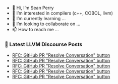 - 👋 Hi, I’m Sean Perry
- 👀 I’m interested in compilers (c++, COBOL, llvm)
- 🌱 I’m currently learning ...
- 💞️ I’m looking to collaborate on ...
- 📫 How to reach me ...

<!---
s66perry/s66perry is a ✨ special ✨ repository because its `README.md` (this file) appears on your GitHub profile.
You can click the Preview link to take a look at your changes.
--->
### 📕 Latest LLVM Discourse Posts

<!-- DISCOURSE-LLVM:START -->
- [RFC: GitHub PR &quot;Resolve Conversation&quot; button](https://discourse.llvm.org/t/rfc-github-pr-resolve-conversation-button/73178#post_6)
- [RFC: GitHub PR &quot;Resolve Conversation&quot; button](https://discourse.llvm.org/t/rfc-github-pr-resolve-conversation-button/73178#post_5)
- [RFC: GitHub PR &quot;Resolve Conversation&quot; button](https://discourse.llvm.org/t/rfc-github-pr-resolve-conversation-button/73178#post_4)
- [RFC: GitHub PR &quot;Resolve Conversation&quot; button](https://discourse.llvm.org/t/rfc-github-pr-resolve-conversation-button/73178#post_3)
- [RFC: GitHub PR &quot;Resolve Conversation&quot; button](https://discourse.llvm.org/t/rfc-github-pr-resolve-conversation-button/73178#post_2)
<!-- DISCOURSE-LLVM:END -->
